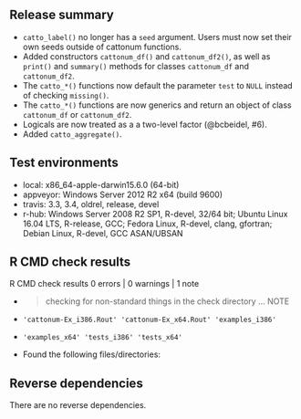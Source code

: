 ## Release summary

* `catto_label()` no longer has a `seed` argument.  Users must now set their own seeds outside of cattonum functions.
* Added constructors `cattonum_df()` and `cattonum_df2()`, as well as `print()` and `summary()` methods for classes `cattonum_df` and `cattonum_df2`.
* The `catto_*()` functions now default the parameter `test` to `NULL` instead of checking `missing()`.
* The `catto_*()` functions are now generics and return an object of class `cattonum_df` or `cattonum_df2`.
* Logicals are now treated as a a two-level factor (@bcbeidel, #6).
* Added `catto_aggregate()`.

## Test environments

* local: x86_64-apple-darwin15.6.0 (64-bit)
* appveyor: Windows Server 2012 R2 x64 (build 9600)
* travis: 3.3, 3.4, oldrel, release, devel
* r-hub: Windows Server 2008 R2 SP1, R-devel, 32/64 bit; Ubuntu Linux 16.04 LTS, R-release, GCC; Fedora Linux, R-devel, clang, gfortran; Debian Linux, R-devel, GCC ASAN/UBSAN

## R CMD check results

R CMD check results
0 errors | 0 warnings | 1 note

* > checking for non-standard things in the check directory ... NOTE
*     'cattonum-Ex_i386.Rout' 'cattonum-Ex_x64.Rout' 'examples_i386'
*     'examples_x64' 'tests_i386' 'tests_x64'
*   Found the following files/directories:

## Reverse dependencies

There are no reverse dependencies.
